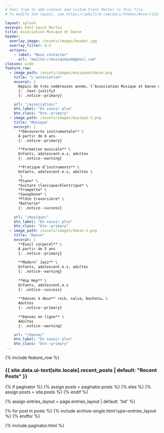 ```yaml
---
# Feel free to add content and custom Front Matter to this file.
# To modify the layout, see https://jekyllrb.com/docs/themes/#overriding-theme-defaults

layout: splash
excerpt: Pont Saint Martin
title: Association Musique et Danse
header:
  overlay_image: /assets/images/header.jpg
  overlay_filter: 0.5
  actions:
    - label: "Nous contacter"
      url: "mailto://musiquepsm@gmail.com"
classes: wide
feature_row:
  - image_path: /assets/images/musiqueetdanse.png
    title: "L'association"
    excerpt: |
      Depuis de très nombreuses année, l’Association Musique et Danse de Pont Saint Martin (loi 1901) propose à destination de tous les publics (enfants, adolescents, adultes) des cours dispensés par des professeurs qualifiés.
      {: .text-justify} 
      {: .notice--primary}

    url: "/association/"
    btn_label: "En savoir plus"
    btn_class: "btn--primary"
  - image_path: /assets/images/musique-1.png
    title: "Musique"
    excerpt: |
      **Découverte instrumentale** \
      À partir de 6 ans
      {: .notice--primary}

      **Formation musicale** \
      Enfants, adolescent.e.s, adultes
      {: .notice--warning}

      **Pratique d’instruments** \
      Enfants, adolescent.e.s, adultes \
       \
      *Piano* \
      *Guitare classique/électrique* \
      *Trompette* \
      *Saxophone* \
      *Flûte traversière* \
      *Batterie*
      {: .notice--success}
     
    url: "/musique/"
    btn_label: "En savoir plus"
    btn_class: "btn--primary"
  - image_path: /assets/images/danse-2.png
    title: "Danse"
    excerpt: |
      **Éveil corporel** \
      À partir de 5 ans
      {: .notice--primary}
   
      **Modern’ Jazz** \
      Enfants, adolescent.e.s, adultes
      {: .notice--warning}
  
      **Hip Hop** \
      Enfants, adolescent.e.s
      {: .notice--success}
 
      **Danses à deux** rock, salsa, bachata… \
      Adultes
      {: .notice--primary}
      
      **Danses en ligne** \
      Adultes
      {: .notice--warning}

    url: "/danse/"
    btn_label: "En savoir plus"
    btn_class: "btn--primary"
---
```


{% include feature_row %}

<h3 class="archive__subtitle">{{ site.data.ui-text[site.locale].recent_posts | default: "Recent Posts" }}</h3>

{% if paginator %}
  {% assign posts = paginator.posts %}
{% else %}
  {% assign posts = site.posts %}
{% endif %}

{% assign entries_layout = page.entries_layout | default: 'list' %}
<div class="entries-{{ entries_layout }}">
  {% for post in posts %}
    {% include archive-single.html type=entries_layout %}
  {% endfor %}
</div>

{% include paginator.html %}
